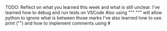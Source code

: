 TODO: Reflect on what you learned this week and what is still unclear.
I've learned how to debug and run tests on VSCode
Also using """ """ will allow python to ignore what is between those marks
I've also learned how to use print ("") and how to implement comments using #